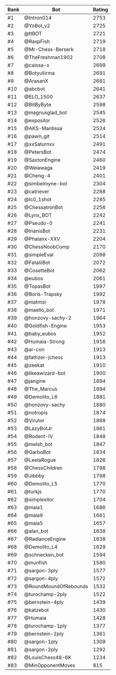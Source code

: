 Rank|Bot|Rating
---|---|---
#1|@Intron014|2753
#2|@YoBot_v2|2725
#3|@ttBOT|2721
#4|@RaspFish|2719
#5|@Mr-Chess-Berserk|2718
#6|@TheFreshman1902|2708
#7|@caissa-x|2699
#8|@Botyuliirma|2691
#9|@ArasanX|2681
#10|@abcbot|2641
#11|@ELO_1500|2637
#12|@BitByByte|2598
#13|@magnusglad_bot|2545
#14|@expositor|2526
#15|@AKS-Mantissa|2524
#16|@pawn_git|2514
#17|@xxSaturnxx|2491
#18|@PetersBot|2474
#19|@SaxtonEngine|2460
#20|@Weiawaga|2419
#21|@Cheng-4|2401
#22|@simbelmyne-bot|2304
#23|@catriever|2288
#24|@lc0_1shot|2285
#25|@ChessatronBot|2256
#26|@Lynx_BOT|2242
#27|@Pseudo-0|2241
#28|@InanisBot|2231
#29|@Phalanx-XXV|2204
#30|@ChessNoobComp|2170
#31|@simpleEval|2098
#32|@FataliiBot|2072
#33|@CosetteBot|2062
#34|@eubos|2061
#35|@TopasBot|1997
#36|@Boris-Trapsky|1992
#37|@matmoi|1978
#38|@maello_bot|1971
#39|@honzovy-sachy-2|1964
#40|@Goldfish-Engine|1953
#41|@baby_eubos|1952
#42|@Humaia-Strong|1916
#43|@ai-con|1913
#44|@fathzer-jchess|1913
#45|@zeekat|1910
#46|@likeawizard-bot|1900
#47|@jangine|1894
#48|@The_Marcus|1894
#49|@Demolito_L6|1881
#50|@honzovy-sachy|1880
#51|@notropis|1874
#52|@Virutor|1868
#53|@LazyBotJr|1861
#54|@Rodent-IV|1848
#55|@melsh_bot|1847
#56|@GarboBot|1834
#57|@LeelaRogue|1826
#58|@ChessChildren|1798
#59|@Jibbby|1798
#60|@Demolito_L5|1770
#61|@turkjs|1770
#62|@simplexitor|1704
#63|@maia1|1686
#64|@maia9|1661
#65|@maia5|1657
#66|@alan_bot|1638
#67|@RadianceEngine|1638
#68|@Demolito_L4|1629
#69|@schnecken_bot|1594
#70|@munfish|1580
#71|@sargon-3ply|1577
#72|@sargon-4ply|1572
#73|@RoundMoundOfRebounds|1532
#74|@turochamp-2ply|1522
#75|@bernstein-4ply|1439
#76|@katzebot|1430
#77|@Humaia|1428
#78|@turochamp-1ply|1377
#79|@bernstein-2ply|1361
#80|@sargon-1ply|1309
#81|@sargon-2ply|1292
#82|@LouisChess48-6K|1234
#83|@MinOpponentMoves|815

